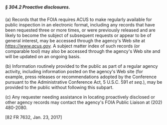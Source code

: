 ##### § 304.2 Proactive disclosures. #####

(a) Records that the FOIA requires ACUS to make regularly available for public inspection in an electronic format, including any records that have been requested three or more times, or were previously released and are likely to become the subject of subsequent requests or appear to be of general interest, may be accessed through the agency's Web site at *https://www.acus.gov.* A subject matter index of such records (or comparable tool) may also be accessed through the agency's Web site and will be updated on an ongoing basis.

(b) Information routinely provided to the public as part of a regular agency activity, including information posted on the agency's Web site (for example, press releases or recommendations adopted by the Conference pursuant to the Administrative Conference Act, 5 U.S.C. 591 *et seq.*), may be provided to the public without following this subpart.

(c) Any requester needing assistance in locating proactively disclosed or other agency records may contact the agency's FOIA Public Liaison at (202) 480-2080.

[82 FR 7632, Jan. 23, 2017]